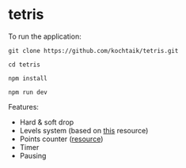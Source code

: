 # tetris

To run the application:

`git clone https://github.com/kochtaik/tetris.git`

`cd tetris`

`npm install`

`npm run dev`

Features:
  * Hard & soft drop
  * Levels system (based on [this](https://tetris.fandom.com/wiki/Tetris_(NES,_Nintendo)) resource)
  * Points counter ([resource](https://ru.wikipedia.org/wiki/%D0%A2%D0%B5%D1%82%D1%80%D0%B8%D1%81#%D0%9D%D0%B0%D1%87%D0%B8%D1%81%D0%BB%D0%B5%D0%BD%D0%B8%D0%B5_%D0%BE%D1%87%D0%BA%D0%BE%D0%B2))
  * Timer
  * Pausing

